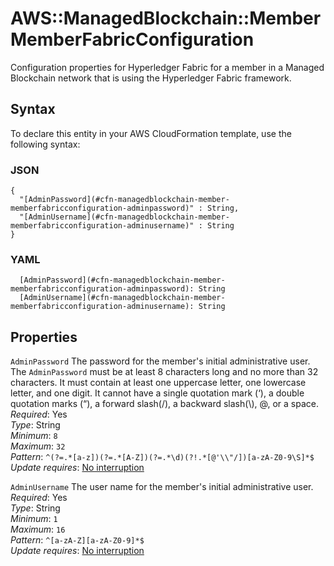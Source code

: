 # AWS::ManagedBlockchain::Member MemberFabricConfiguration<a name="aws-properties-managedblockchain-member-memberfabricconfiguration"></a>

Configuration properties for Hyperledger Fabric for a member in a Managed Blockchain network that is using the Hyperledger Fabric framework\.

## Syntax<a name="aws-properties-managedblockchain-member-memberfabricconfiguration-syntax"></a>

To declare this entity in your AWS CloudFormation template, use the following syntax:

### JSON<a name="aws-properties-managedblockchain-member-memberfabricconfiguration-syntax.json"></a>

```
{
  "[AdminPassword](#cfn-managedblockchain-member-memberfabricconfiguration-adminpassword)" : String,
  "[AdminUsername](#cfn-managedblockchain-member-memberfabricconfiguration-adminusername)" : String
}
```

### YAML<a name="aws-properties-managedblockchain-member-memberfabricconfiguration-syntax.yaml"></a>

```
  [AdminPassword](#cfn-managedblockchain-member-memberfabricconfiguration-adminpassword): String
  [AdminUsername](#cfn-managedblockchain-member-memberfabricconfiguration-adminusername): String
```

## Properties<a name="aws-properties-managedblockchain-member-memberfabricconfiguration-properties"></a>

`AdminPassword` <a name="cfn-managedblockchain-member-memberfabricconfiguration-adminpassword"></a>
The password for the member's initial administrative user\. The `AdminPassword` must be at least 8 characters long and no more than 32 characters\. It must contain at least one uppercase letter, one lowercase letter, and one digit\. It cannot have a single quotation mark \(‘\), a double quotation marks \(“\), a forward slash\(/\), a backward slash\(\\\), @, or a space\.  
_Required_: Yes  
_Type_: String  
_Minimum_: `8`  
_Maximum_: `32`  
_Pattern_: `^(?=.*[a-z])(?=.*[A-Z])(?=.*\d)(?!.*[@'\\"/])[a-zA-Z0-9\S]*$`  
_Update requires_: [No interruption](https://docs.aws.amazon.com/AWSCloudFormation/latest/UserGuide/using-cfn-updating-stacks-update-behaviors.html#update-no-interrupt)

`AdminUsername` <a name="cfn-managedblockchain-member-memberfabricconfiguration-adminusername"></a>
The user name for the member's initial administrative user\.  
_Required_: Yes  
_Type_: String  
_Minimum_: `1`  
_Maximum_: `16`  
_Pattern_: `^[a-zA-Z][a-zA-Z0-9]*$`  
_Update requires_: [No interruption](https://docs.aws.amazon.com/AWSCloudFormation/latest/UserGuide/using-cfn-updating-stacks-update-behaviors.html#update-no-interrupt)
